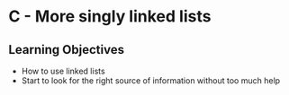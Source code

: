 # C - More singly linked lists

## Learning Objectives

* How to use linked lists
* Start to look for the right source of information without too much help
